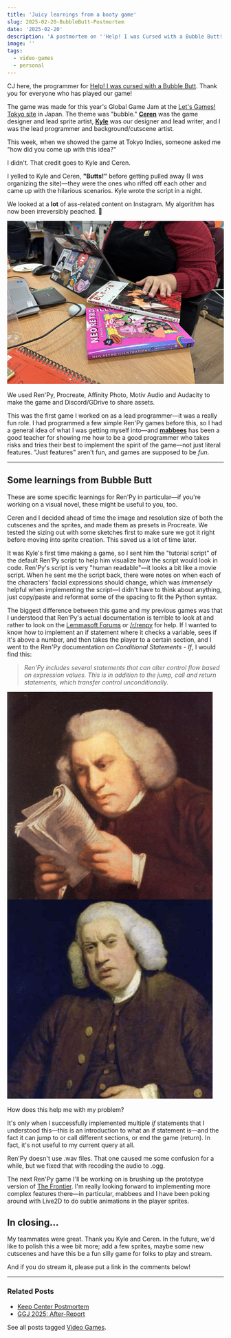```yaml
---
title: 'Juicy learnings from a booty game'
slug: 2025-02-20-BubbleButt-Postmortem
date: '2025-02-20'
description: 'A postmortem on ''Help! I was Cursed with a Bubble Butt!'' a game about big butts and self-acceptance.'
image: ''
tags:
  - video-games
  - personal
---
```


CJ here, the programmer for [Help! I was cursed with a Bubble Butt](https://illuminesce.itch.io/bubble-butt). Thank you for everyone who has played our game!

The game was made for this year's Global Game Jam at the [Let's Games! Tokyo site](/blog/posts/2025-01-29-GGJ25/) in Japan. The theme was "bubble." [**Ceren**](https://x.com/cerengunes) was the game designer and lead sprite artist, [**Kyle**](https://bsky.app/profile/mrkn1v3s.bsky.social) was our designer and lead writer, and I was the lead programmer and background/cutscene artist.

This week, when we showed the game at Tokyo Indies, someone asked me "how did you come up with this idea?"

I didn't. That credit goes to Kyle and Ceren.

I yelled to Kyle and Ceren, **"Butts!"** before getting pulled away (I was organizing the site)—they were the ones who riffed off each other and came up with the hilarious scenarios. Kyle wrote the script in a night.

We looked at a **lot** of ass-related content on Instagram. My algorithm has now been irreversibly peached. 🍑

![A person's hand resting on "BL Poses" and a "Neo Retro" book. Also inspiring us were some books on BL, a Neo Retro illustration book, and a specific character from Dramatical Murder's badonkadonk (now canon).](bb.png)

We used Ren'Py, Procreate, Affinity Photo, Motiv Audio and Audacity to make the game and Discord/GDrive to share assets.

This was the first game I worked on as a lead programmer—it was a really fun role. I had programmed a few simple Ren'Py games before this, so I had a general idea of what I was getting myself into—and [**mabbees**](https://mabbees.itch.io/) has been a good teacher for showing me how to be a good programmer who takes risks and tries their best to implement the spirit of the game—not just literal features. "Just features" aren't fun, and games are supposed to be *fun*.

---

## Some learnings from Bubble Butt

These are some specific learnings for Ren'Py in particular—if you're working on a visual novel, these might be useful to you, too.

Ceren and I decided ahead of time the image and resolution size of both the cutscenes and the sprites, and made them as presets in Procreate. We tested the sizing out with some sketches first to make sure we got it right before moving into sprite creation. This saved us a lot of time later.

It was Kyle's first time making a game, so I sent him the "tutorial script" of the default Ren'Py script to help him visualize how the script would look in code.  Ren'Py's script is very "human readable"—it looks a bit like a movie script. When he sent me the script back, there were notes on when each of the characters' facial expressions should change, which was *immensely* helpful when implementing the script—I didn't have to think about anything, just copy/paste and reformat some of the spacing to fit the Python syntax.

The biggest difference between this game and my previous games was that I understood that Ren'Py's actual documentation is terrible to look at and rather to look on the [Lemmasoft Forums](https://lemmasoft.renai.us/forums/) or [/r/renpy](https://www.reddit.com/r/RenPy/) for help. If I wanted to know how to implement an if statement where it checks a variable, sees if it's above a number, and then takes the player to a certain section, and I went to the Ren'Py documentation on *Conditional Statements - If*, I would find this:

> *Ren'Py includes several statements that can alter control flow based on expression values. This is in addition to the jump, call and return statements, which transfer control unconditionally.*

![A meme of a man looking at a paper and then looking up, confused.](wtf.png)

How does this help me with my problem?

It's only when I successfully implemented multiple *if* statements that I understood this—this is an introduction to what an if statement is—and the fact it can jump to or call different sections, or end the game (return). In fact, it's not useful to my current query at all.

Ren'Py doesn't use .wav files. That one caused me some confusion for a while, but we fixed that with recoding the audio to .ogg.

The next Ren'Py game I'll be working on is brushing up the prototype version of [The Frontier](https://illuminesce.itch.io/the-frontier). I'm really looking forward to implementing more complex features there—in particular, mabbees and I have been poking around with Live2D to do subtle animations in the player sprites.

## In closing...

My teammates were great. Thank you Kyle and Ceren. In the future, we'd like to polish this a wee bit more; add a few sprites, maybe some new cutscenes and have this be a fun silly game for folks to play and stream.

And if you do stream it, please put a link in the comments below!

---

### Related Posts

- [Keep Center Postmortem](/blog/posts/2024-07-01-Keep-Center-Postmortem/)
- [GGJ 2025: After-Report](/blog/posts/2025-01-29-GGJ25)

See all posts tagged [Video Games](/tags/video-games/).
